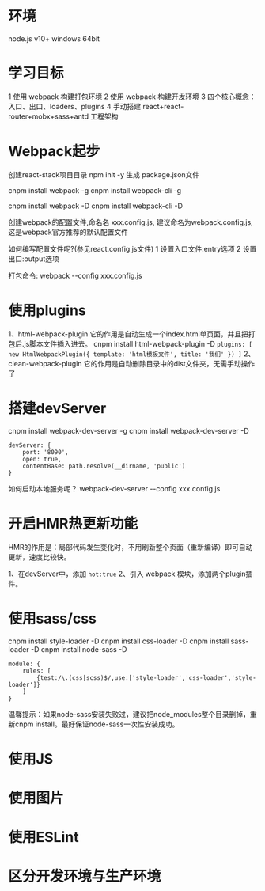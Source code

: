 # 环境

node.js v10+
windows 64bit


# 学习目标

1 使用 webpack 构建打包环境
2 使用 webpack 构建开发环境
3 四个核心概念：入口、出口、loaders、plugins
4 手动搭建 react+react-router+mobx+sass+antd 工程架构


# Webpack起步

创建react-stack项目目录
npm init -y 生成 package.json文件

cnpm install webpack -g
cnpm install webpack-cli -g

cnpm install webpack -D
cnpm install webpack-cli -D

创建webpack的配置文件,命名名 xxx.config.js,
建议命名为webpack.config.js, 这是webpack官方推荐的默认配置文件

如何编写配置文件呢?(参见react.config.js文件)
1 设置入口文件:entry选项
2 设置出口:output选项

打包命令: webpack --config xxx.config.js

# 使用plugins

1、html-webpack-plugin
    它的作用是自动生成一个index.html单页面，并且把打包后.js脚本文件插入进去。
    cnpm install html-webpack-plugin -D
    ```
    plugins: [
        new HtmlWebpackPlugin({
            template: 'html模板文件',
            title: '我们'
        })
    ]
    ```
2、clean-webpack-plugin
    它的作用是自动删除目录中的dist文件夹，无需手动操作了


# 搭建devServer

cnpm install webpack-dev-server -g
cnpm install webpack-dev-server -D

```
devServer: {
    port: '8090',
    open: true,
    contentBase: path.resolve(__dirname, 'public')
}
```
如何启动本地服务呢？
    webpack-dev-server --config xxx.config.js

# 开启HMR热更新功能

HMR的作用是：局部代码发生变化时，不用刷新整个页面（重新编译）即可自动更新，速度比较快。

1、在devServer中，添加  `hot:true`
2、引入 webpack 模块，添加两个plugin插件。

# 使用sass/css

cnpm install style-loader -D
cnpm install css-loader -D
cnpm install sass-loader -D
cnpm install node-sass -D
```
module: {
    rules: [
        {test:/\.(css|scss)$/,use:['style-loader','css-loader','style-loader']}
    ]
}
```
温馨提示：如果node-sass安装失败过，建议把node_modules整个目录删掉，重新cnpm install。最好保证node-sass一次性安装成功。

# 使用JS

# 使用图片

# 使用ESLint

# 区分开发环境与生产环境

